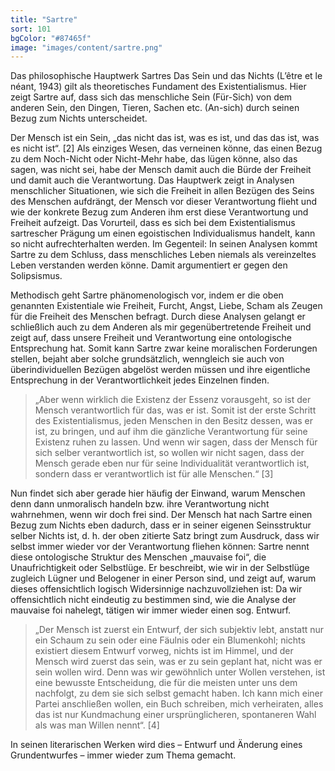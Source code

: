 ```yaml
---
title: "Sartre"
sort: 101
bgColor: "#87465f"
image: "images/content/sartre.png"
---
```

Das philosophische Hauptwerk Sartres Das Sein und das Nichts (L’être et le néant, 1943) gilt als theoretisches Fundament des Existentialismus. Hier zeigt Sartre auf, dass sich das menschliche Sein (Für-Sich) von dem anderen Sein, den Dingen, Tieren, Sachen etc. (An-sich) durch seinen Bezug zum Nichts unterscheidet.

Der Mensch ist ein Sein, „das nicht das ist, was es ist, und das das ist, was es nicht ist“. [2]
Als einziges Wesen, das verneinen könne, das einen Bezug zu dem Noch-Nicht oder Nicht-Mehr habe, das lügen könne, also das sagen, was nicht sei, habe der Mensch damit auch die Bürde der Freiheit und damit auch die Verantwortung. Das Hauptwerk zeigt in Analysen menschlicher Situationen, wie sich die Freiheit in allen Bezügen des Seins des Menschen aufdrängt, der Mensch vor dieser Verantwortung flieht und wie der konkrete Bezug zum Anderen ihm erst diese Verantwortung und Freiheit aufzeigt. Das Vorurteil, dass es sich bei dem Existentialismus sartrescher Prägung um einen egoistischen Individualismus handelt, kann so nicht aufrechterhalten werden. Im Gegenteil: In seinen Analysen kommt Sartre zu dem Schluss, dass menschliches Leben niemals als vereinzeltes Leben verstanden werden könne. Damit argumentiert er gegen den Solipsismus.

Methodisch geht Sartre phänomenologisch vor, indem er die oben genannten Existentiale wie Freiheit, Furcht, Angst, Liebe, Scham als Zeugen für die Freiheit des Menschen befragt. Durch diese Analysen gelangt er schließlich auch zu dem Anderen als mir gegenübertretende Freiheit und zeigt auf, dass unsere Freiheit und Verantwortung eine ontologische Entsprechung hat. Somit kann Sartre zwar keine moralischen Forderungen stellen, bejaht aber solche grundsätzlich, wenngleich sie auch von überindividuellen Bezügen abgelöst werden müssen und ihre eigentliche Entsprechung in der Verantwortlichkeit jedes Einzelnen finden.

> „Aber wenn wirklich die Existenz der Essenz vorausgeht, so ist der Mensch verantwortlich für das, was er ist. Somit ist der erste Schritt des Existentialismus, jeden Menschen in den Besitz dessen, was er ist, zu bringen, und auf ihm die gänzliche Verantwortung für seine Existenz ruhen zu lassen. Und wenn wir sagen, dass der Mensch für sich selber verantwortlich ist, so wollen wir nicht sagen, dass der Mensch gerade eben nur für seine Individualität verantwortlich ist, sondern dass er verantwortlich ist für alle Menschen.“ [3]

Nun findet sich aber gerade hier häufig der Einwand, warum Menschen denn dann unmoralisch handeln bzw. ihre Verantwortung nicht wahrnehmen, wenn wir doch frei sind. Der Mensch hat nach Sartre einen Bezug zum Nichts eben dadurch, dass er in seiner eigenen Seinsstruktur selber Nichts ist, d. h. der oben zitierte Satz bringt zum Ausdruck, dass wir selbst immer wieder vor der Verantwortung fliehen können: Sartre nennt diese ontologische Struktur des Menschen „mauvaise foi“, die Unaufrichtigkeit oder Selbstlüge. Er beschreibt, wie wir in der Selbstlüge zugleich Lügner und Belogener in einer Person sind, und zeigt auf, warum dieses offensichtlich logisch Widersinnige nachzuvollziehen ist: Da wir offensichtlich nicht eindeutig zu bestimmen sind, wie die Analyse der mauvaise foi nahelegt, tätigen wir immer wieder einen sog. Entwurf.

> „Der Mensch ist zuerst ein Entwurf, der sich subjektiv lebt, anstatt nur ein Schaum zu sein oder eine Fäulnis oder ein Blumenkohl; nichts existiert diesem Entwurf vorweg, nichts ist im Himmel, und der Mensch wird zuerst das sein, was er zu sein geplant hat, nicht was er sein wollen wird. Denn was wir gewöhnlich unter Wollen verstehen, ist eine bewusste Entscheidung, die für die meisten unter uns dem nachfolgt, zu dem sie sich selbst gemacht haben. Ich kann mich einer Partei anschließen wollen, ein Buch schreiben, mich verheiraten, alles das ist nur Kundmachung einer ursprünglicheren, spontaneren Wahl als was man Willen nennt“. [4]

In seinen literarischen Werken wird dies – Entwurf und Änderung eines Grundentwurfes – immer wieder zum Thema gemacht.
